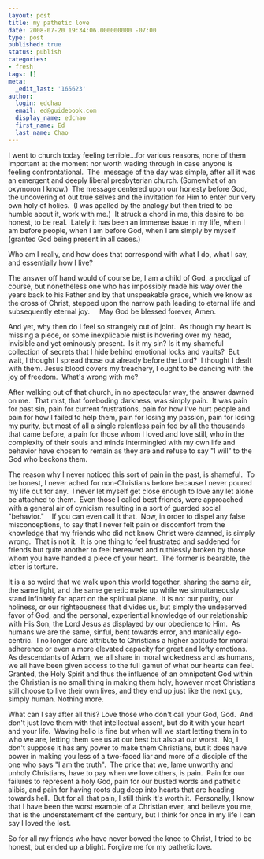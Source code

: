 ```yaml
---
layout: post
title: my pathetic love
date: 2008-07-20 19:34:06.000000000 -07:00
type: post
published: true
status: publish
categories:
- fresh
tags: []
meta:
  _edit_last: '165623'
author:
  login: edchao
  email: ed@guidebook.com
  display_name: edchao
  first_name: Ed
  last_name: Chao
---
```

<p>I went to church today feeling terrible...for various reasons, none of them important at the moment nor worth wading through in case anyone is feeling confrontational.  The  message of the day was simple, after all it was an emergent and deeply liberal presbyterian church. (Somewhat of an oxymoron I know.)  The message centered upon our honesty before God, the uncovering of out true selves and the invitation for Him to enter our very own holy of holies.  (I was apalled by the analogy but then tried to be humble about it, work with me.)  It struck a chord in me, this desire to be honest, to be real.  Lately it has been an immense issue in my life, when I am before people, when I am before God, when I am simply by myself (granted God being present in all cases.)</p>
<p>Who am I really, and how does that correspond with what I do, what I say, and essentially how I live?</p>
<p>The answer off hand would of course be, I am a child of God, a prodigal of course, but nonetheless one who has impossibly made his way over the years back to his Father and by that unspeakable grace, which we know as the cross of Christ, stepped upon the narrow path leading to eternal life and subsequently eternal joy.     May God be blessed forever, Amen.</p>
<p>And yet, why then do I feel so strangely out of joint.  As though my heart is missing a piece, or some inexplicable mist is hovering over my head, invisible and yet ominously present.  Is it my sin? Is it my shameful collection of secrets that I hide behind emotional locks and vaults?  But wait, I thought I spread those out already before the Lord?  I thought I dealt with them. Jesus blood covers my treachery, I ought to be dancing with the joy of freedom.  What's wrong with me?</p>
<p>After walking out of that church, in no spectacular way, the answer dawned on me.  That mist, that foreboding darkness, was simply pain.  It was pain for past sin, pain for current frustrations, pain for how I've hurt people and pain for how I failed to help them, pain for losing my passion, pain for losing my purity, but most of all a single relentless pain fed by all the thousands that came before, a pain for those whom I loved and love still, who in the complexity of their souls and minds intermingled with my own life and behavior have chosen to remain as they are and refuse to say "I will" to the God who beckons them.</p>
<p>The reason why I never noticed this sort of pain in the past, is shameful.  To be honest, I never ached for non-Christians before because I never poured my life out for any.  I never let myself get close enough to love any let alone be attached to them.  Even those I called best friends, were approached with a general air of cynicism resulting in a sort of guarded social "behavior."    If you can even call it that.  Now, in order to dispel any false misconceptions, to say that I never felt pain or discomfort from the knowledge that my friends who did not know Christ were damned, is simply wrong.  That is not it.  It is one thing to feel frustrated and saddened for friends but quite another to feel bereaved and ruthlessly broken by those whom you have handed a piece of your heart.  The former is bearable, the latter is torture.</p>
<p>It is a so weird that we walk upon this world together, sharing the same air, the same light, and the same genetic make up while we simultaneously stand infinitely far apart on the spiritual plane.  It is not our purity, our holiness, or our righteousness that divides us, but simply the undeserved favor of God, and the personal, experiential knowledge of our relationship with His Son, the Lord Jesus as displayed by our obedience to Him.  As humans we are the same, sinful, bent towards error, and manically ego-centric.  I no longer dare attribute to Christians a higher aptitude for moral adherence or even a more elevated capacity for great and lofty emotions.  As descendants of Adam, we all share in moral wickedness and as humans, we all have been given access to the full gamut of what our hearts can feel.  Granted, the Holy Spirit and thus the influence of an omnipotent God within the Christian is no small thing in making them holy, however most Christians still choose to live their own lives, and they end up just like the next guy, simply human. Nothing more.</p>
<p>What can I say after all this? Love those who don't call your God, God.  And don't just love them with that intellectual assent, but do it with your heart and your life.  Waving hello is fine but when will we start letting them in to who we are, letting them see us at our best but also at our worst.  No, I don't suppose it has any power to make them Christians, but it does have power in making you less of a two-faced liar and more of a disciple of the one who says "I am the truth".  The price that we, lame unworthy and unholy Christians, have to pay when we love others, is pain.  Pain for our failures to represent a holy God, pain for our busted words and pathetic alibis, and pain for having roots dug deep into hearts that are heading towards hell.  But for all that pain, I still think it's worth it.  Personally, I know that I have been the worst example of a Christian ever, and believe you me, that is the understatement of the century, but I think for once in my life I can say I loved the lost.</p>
<p>So for all my friends who have never bowed the knee to Christ, I tried to be honest, but ended up a blight. Forgive me for my pathetic love.</p>
